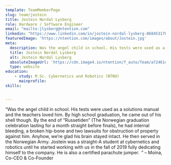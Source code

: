 ```yaml
---
template: TeamMemberPage
slug: team/jostein
title: Jostein Nordal Lysberg
role: Hardware / Software Engineer
email: "mailto:jlysberg@ntention.com"
linkedin: "https://www.linkedin.com/in/jostein-nordal-lysberg-868453170/"
featuredImage: 'https://ntention.com/images/about/Jostein.jpg'
meta:
  description: Was the angel child in school. His tests were used as a solutions manual and the teachers loved him. By high school graduation, he came out of his …
  title: Jostein Nordal Lysberg
  alt: Jostein Nordal Lysberg
  absoluteImageUrl: 'https://cdn.image4.io/ntention/f_auto/Team/a72461c7-b1bd-4491-9739-f1707dbd4116.Jpeg'
  type: website
education:
    - study: M.Sc. Cybernetics and Robotics (NTNU)
      mainprofile:
skills:


---
```

<!BIO>
“Was the angel child in school. His tests were used as a solutions manual and the teachers loved him. By high school graduation, he came out of his shell though. By the end of “Russetiden” (The Norwegian graduation celebration lasting for a month straight before finals), he had internal bleeding, a broken hip-bone and two lawsuits for obstruction of property against him. Anyhow, we’re glad his brain stayed intact. He then served in the Norwegian Army. Jostein was a straight-A student at cybernetics and robotics until he started working with us in the fall of 2019 fully dedicating himself to the company. He is also a certified parachute jumper.  ” – Moina, Co-CEO & Co-Founder

